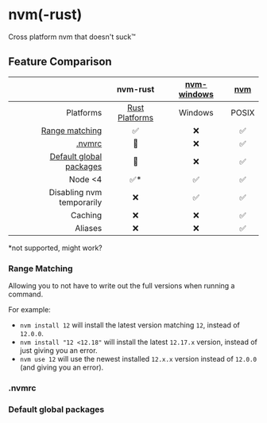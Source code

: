 # nvm(-rust)

Cross platform nvm that doesn't suck™

## Feature Comparison

| | **nvm-rust** | [nvm-windows](https://github.com/coreybutler/nvm-windows) | [nvm](https://github.com/nvm-sh/nvm) |
| ---: | :---: | :---: | :---: | 
| Platforms | [Rust Platforms](https://doc.rust-lang.org/nightly/rustc/platform-support.html#tier-1) | Windows | POSIX |
| [Range matching](#range-matching) | ✅ | ❌ | ✅ |
| [.nvmrc](#nvmrc) | 🔧 | ❌ | ✅ |
| [Default global packages](#default-global-packages) | 🔧 | ❌ | ✅ |
| Node <4 | ✅* | ✅ | ✅ |
| Disabling nvm temporarily | ❌ | ✅ | ✅ |
| Caching | ❌ | ❌ | ✅ |
| Aliases | ❌ | ❌ | ✅ |

\*not supported, might work?

### Range Matching

Allowing you to not have to write out the full versions when running a command.

For example:

- `nvm install 12` will install the latest version matching `12`, instead of `12.0.0`.
- `nvm install "12 <12.18"` will install the latest `12.17.x` version, instead of just giving you an error.
- `nvm use 12` will use the newest installed `12.x.x` version instead of `12.0.0` (and giving you an error).

### .nvmrc

### Default global packages
